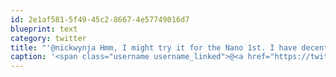 ```yaml
---
id: 2e1af581-5f49-45c2-8667-4e57749016d7
blueprint: text
category: twitter
title: "'@nickwynja Hmm, I might try it for the Nano 1st. I have decent logic-board soldering abilities."
caption: '<span class="username username_linked">@<a href="https://twitter.com/nickwynja" title="Nick Wynja">nickwynja</a></span> Hmm, I might try it for the Nano 1st. I have decent logic-board soldering abilities.'
---
```

